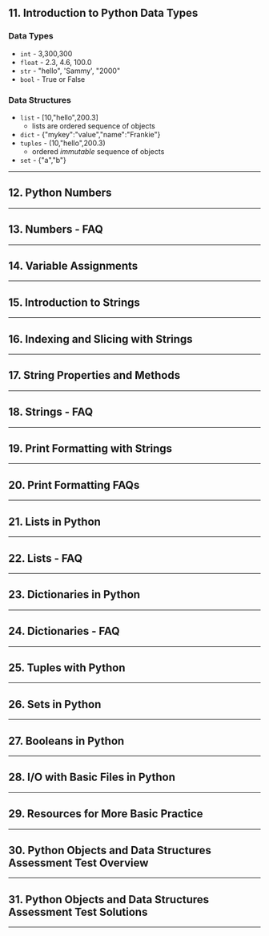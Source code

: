 ## 11. Introduction to Python Data Types

### Data Types
* `int`     - 3,300,300
* `float`   - 2.3, 4.6, 100.0
* `str`     - "hello", 'Sammy', "2000"
* `bool`    - True or False

### Data Structures
* `list`    - [10,"hello",200.3]
    * lists are ordered sequence of objects
* `dict`    - {"mykey":"value","name":"Frankie"}
* `tuples`  - (10,"hello",200.3)
    * ordered _immutable_ sequence of objects
* `set` - {"a","b"}

***

## 12. Python Numbers

***

## 13. Numbers - FAQ

***

## 14. Variable Assignments

***

## 15. Introduction to Strings

***

## 16. Indexing and Slicing with Strings

***

## 17. String Properties and Methods

***

## 18. Strings - FAQ

***

## 19. Print Formatting with Strings

***

## 20. Print Formatting FAQs

***

## 21. Lists in Python

***

## 22. Lists - FAQ

***

## 23. Dictionaries in Python

***

## 24. Dictionaries - FAQ

***

## 25. Tuples with Python

***

## 26. Sets in Python

***

## 27. Booleans in Python

***

## 28. I/O with Basic Files in Python

***

## 29. Resources for More Basic Practice

***

## 30. Python Objects and Data Structures Assessment Test Overview

***

## 31. Python Objects and Data Structures Assessment Test Solutions

***
